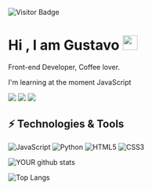 ![Visitor Badge](https://visitor-badge.laobi.icu/badge?page_id=0NEHITKILL.0NEHITKILL)

# Hi , I am Gustavo <img src="https://raw.githubusercontent.com/aemmadi/aemmadi/master/wave.gif" width="30px">
Front-end Developer, Coffee lover.

I'm learning at the moment JavaScript

[<img src="https://img.shields.io/badge/linkedin-%230077B5.svg?&style=for-the-badge&logo=linkedin&logoColor=white" />](https://www.linkedin.com/in/gustavo-silva-623987215/) 
[<img src = "https://img.shields.io/badge/instagram-%23E4405F.svg?&style=for-the-badge&logo=instagram&logoColor=white">](https://www.instagram.com/gustavo.048/) 
[<img src = "https://img.shields.io/badge/facebook-%231877F2.svg?&style=for-the-badge&logo=facebook&logoColor=white">](https://www.facebook.com/Gustavo.174/)

## ⚡ Technologies & Tools

![JavaScript](https://img.shields.io/badge/-JavaScript-black?style=flat-square&logo=javascript)
![Python](https://img.shields.io/badge/-Python-black?style=flat-square&logo=Python)
![HTML5](https://img.shields.io/badge/-HTML5-E34F26?style=flat-square&logo=html5&logoColor=white)
![CSS3](https://img.shields.io/badge/-CSS3-1572B6?style=flat-square&logo=css3)

![YOUR github stats](https://github-readme-stats.vercel.app/api?username=0NEHITKILL)

![Top Langs](https://github-readme-stats.vercel.app/api/top-langs/?username=0NEHITKILL&hide=TeX&layout=compact)
